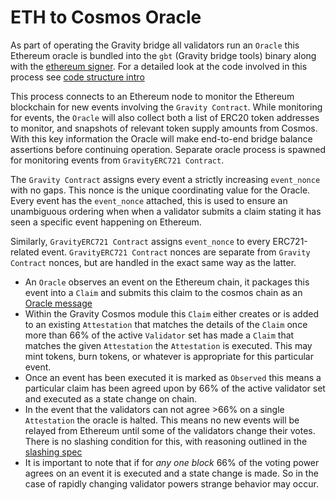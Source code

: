 # ETH to Cosmos Oracle

As part of operating the Gravity bridge all validators run an `Oracle` this Ethereum oracle is bundled into the `gbt` (Gravity bridge tools) binary along with the [ethereum signer](/docs/design/ethereum-signing.md). For a detailed look at the code involved in this process see [code structure intro](/docs/developer/code-structure.md)

This process connects to an Ethereum node to monitor the Ethereum blockchain for new events involving the `Gravity Contract`. While monitoring for events, the `Oracle` will also collect both a list of ERC20 token addresses to monitor, and snapshots of relevant token supply amounts from Cosmos. With this key information the Oracle will make end-to-end bridge balance assertions before continuing operation.
Separate oracle process is spawned for monitoring events from `GravityERC721 Contract`.

The `Gravity Contract` assigns every event a strictly increasing `event_nonce` with no gaps. This nonce is the unique coordinating value for the Oracle. Every event has the `event_nonce` attached, this is used to ensure an unambiguous ordering when when a validator submits a claim stating it has seen a specific event happening on Ethereum.

Similarly, `GravityERC721 Contract` assigns `event_nonce` to every ERC721-related event. `GravityERC721 Contract` nonces are separate from `Gravity Contract` nonces, but are handled in the exact same way as the latter.

- An `Oracle` observes an event on the Ethereum chain, it packages this event into a `Claim` and submits this claim to the cosmos chain as an [Oracle message](/docs/design/messages.md##Oracle-messages)
- Within the Gravity Cosmos module this `Claim` either creates or is added to an existing `Attestation` that matches the details of the `Claim` once more than 66% of the active `Validator` set has made a `Claim` that matches the given `Attestation` the `Attestation` is executed. This may mint tokens, burn tokens, or whatever is appropriate for this particular event.
- Once an event has been executed it is marked as `Observed` this means a particular claim has been agreed upon by 66% of the active validator set and executed as a state change on chain.
- In the event that the validators can not agree >66% on a single `Attestation` the oracle is halted. This means no new events will be relayed from Ethereum until some of the validators change their votes. There is no slashing condition for this, with reasoning outlined in the [slashing spec](/spec/slashing-spec.md)
- It is important to note that if for _any one block_ 66% of the voting power agrees on an event it is executed and a state change is made. So in the case of rapidly changing validator powers strange behavior may occur.
